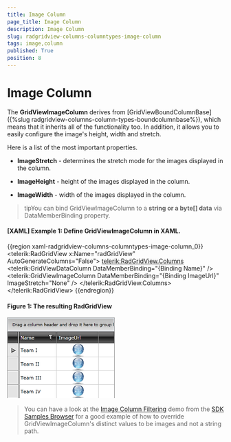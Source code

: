 ```yaml
---
title: Image Column
page_title: Image Column
description: Image Column
slug: radgridview-columns-columntypes-image-column
tags: image,column
published: True
position: 8
---
```


# Image Column

The __GridViewImageColumn__ derives from [GridViewBoundColumnBase]({%slug radgridview-columns-column-types-boundcolumnbase%}), which means that it inherits all of the functionality too. In addition, it allows you to easily configure the image's height, width and stretch.

Here is a list of the most important properties.

* __ImageStretch__ - determines the stretch mode for the images displayed in the column.

* __ImageHeight__ - height of the images displayed in the column.

* __ImageWidth__ - width of the images displayed in the column.

>tipYou can bind GridViewImageColumn to a __string or a byte[] data__ via DataMemberBinding property.

#### __[XAML] Example 1: Define GridViewImageColumn in XAML.__

{{region xaml-radgridview-columns-columntypes-image-column_0}}
	<telerik:RadGridView x:Name="radGridView"
	                 AutoGenerateColumns="False">
	    <telerik:RadGridView.Columns>
	        <telerik:GridViewDataColumn DataMemberBinding="{Binding Name}" />
	        <telerik:GridViewImageColumn DataMemberBinding="{Binding ImageUrl}" ImageStretch="None" />
	    </telerik:RadGridView.Columns>
	</telerik:RadGridView>
{{endregion}}

#### __Figure 1: The resulting RadGridView__

![The resulting RadGridView](images/RadGridView_ColumnTypes_6.png)

>You can have a look at the [Image Column Filtering](https://github.com/telerik/xaml-sdk/tree/master/GridView/ImageColumnFiltering) demo from the [SDK Samples Browser](https://demos.telerik.com/xaml-sdkbrowser/) for a good example of how to override GridViewImageColumn's distinct values to be images and not a string path.
